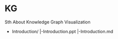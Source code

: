 # KG
Sth About Knowledge Graph Visualization

- Introduction/
  |-Introduction.ppt
  |-Introduction.md

